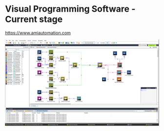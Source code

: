 # Visual Programming Software - Current stage

https://www.amiautomation.com

![](https://raw.githubusercontent.com/IkerRuizArnauda/Hydra/master/VKB2020.png)
